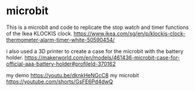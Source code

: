 # microbit
This is a microbit and code to replicate the stop watch and timer functions of the Ikea KLOCKIS clock. 
https://www.ikea.com/sg/en/p/klockis-clock-thermometer-alarm-timer-white-50590454/

i also used a 3D printer to create a case for the microbit with the battery holder.
https://makerworld.com/en/models/461436-microbit-case-for-official-aaa-battery-holder#profileId-370162

my demo 
https://youtu.be/dknkHeNGcC8
my microbit
https://youtube.com/shorts/GsFE6Pd4dwQ
